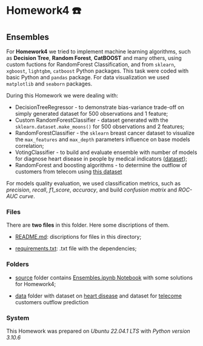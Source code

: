 # Homework4 :telephone:
## Ensembles

For **Homework4** we tried to implement machine learning algorithms, such as **Decision Tree**, **Random Forest**, **CatBOOST** and many others, using custom fuctions for RandomForest Classification, and from `sklearn`, `xgboost`, `lightgbm`, `catboost` Python packages. This task were coded with basic Python and `pandas` package. For data visualization we used `matplotlib` and `seaborn` packages.

During this Homework we were dealing with:

- DecisionTreeRegressor - to demonstrate bias-variance trade-off on simply generated dataset for 500 observations and 1 feature;
- Custom RandomForestClassifier - dataset generated with the `sklearn.dataset.make_moons()` for 500 observations and 2 features;
- RandomForestClassifier - the `sklearn` breast cancer dataset to visualize the `max_features` and `max_depth` parameters influence on base models correlation;
- VotingClassifier - to build and evaluate ensemble with number of models for diagnose heart disease in people by medical indicators ([dataset](./data/heart.csv));
- RandomForest and boosting algorithms - to determine the outflow of customers from telecom using [this dataset](./data/churn.csv)


For models quality evaluation, we used classification metrics, such as *precision*, *recall*, *f1_score*, *accuracy*, and build *confusion matrix* and *ROC-AUC curve*.

### Files

There are **two files** in this folder. Here some discriptions of them.

- [README.md](./README.md): discriptions for files in this directory;

- [requirements.txt](./requirements.txt): .txt file with the dependencies;

### Folders

- [source](./source) folder contains [Ensembles.ipynb Notebook](./source/Ensembles.ipynb) with some solutions for Homework4;

- [data](./data) folder with dataset on [heart disease](./data/heart.csv) and dataset for [telecome](./data/churn.csv) customers outflow prediction

### System

This Homework was prepared on *Ubuntu 22.04.1 LTS* with *Python version 3.10.6*
